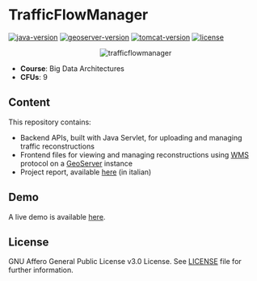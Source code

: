 # TrafficFlowManager
[![java-version](https://img.shields.io/badge/java-8-brown.svg)](https://www.java.com)
[![geoserver-version](https://img.shields.io/badge/GeoServer-2.14.2-brightgreen)](http://geoserver.org)
[![tomcat-version](https://img.shields.io/badge/Apache%20Tomcat-8.0.32-yellow)](http://tomcat.apache.org)
[![license](https://img.shields.io/badge/license-AGPL%203.0-blue.svg)](LICENSE)

<p align="center">
  <img src="https://user-images.githubusercontent.com/11541888/119635288-d446d500-be13-11eb-87af-228b28764efd.png" alt="trafficflowmanager" title="trafficflowmanager" style="width=100%">
</p>

- **Course**: Big Data Architectures
- **CFUs**: 9

## Content
This repository contains:
- Backend APIs, built with Java Servlet, for uploading and managing traffic reconstructions
- Frontend files for viewing and managing reconstructions using [WMS](https://www.ogc.org/standards/wms) protocol on a [GeoServer](http://geoserver.org) instance
- Project report, available [here](relazione.pdf) (in italian)

## Demo
A live demo is available [here](https://www.snap4city.org/dashboardSmartCity/view/index.php?iddasboard=MzEyNg==#).

## License
GNU Affero General Public License v3.0 License. See [LICENSE](LICENSE) file for further information.